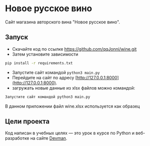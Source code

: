 # Новое русское вино

Сайт магазина авторского вина "Новое русское вино".

## Запуск

- Скачайте код по ссылке https://github.com/qqJonni/wine.git
- Затем установите зависимости

```sh
pip install -r requirements.txt
```
- Запустите сайт командой `python3 main.py`
- Перейдите на сайт по адресу [http://127.0.0.1:8000](http://127.0.0.1:8000).
- загружать новые данные из xlsx файлов можно командой: 

```sh
Запустите сайт командой python3 main.py
```
В данном приложении файл wine.xlsx используется как образец

## Цели проекта

Код написан в учебных целях — это урок в курсе по Python и веб-разработке на сайте [Devman](https://dvmn.org).
